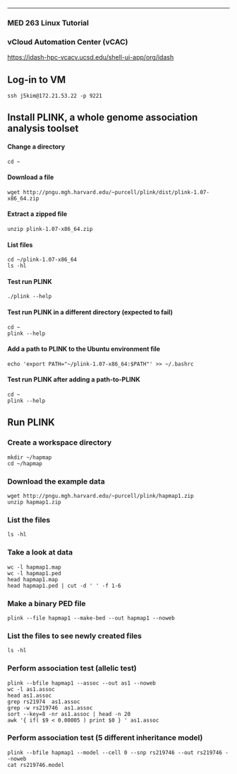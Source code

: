 ---
### MED 263 Linux Tutorial


### vCloud Automation Center (vCAC)
https://idash-hpc-vcacv.ucsd.edu/shell-ui-app/org/idash

## Log-in to VM 
    ssh j5kim@172.21.53.22 -p 9221 


## Install PLINK, a whole genome association analysis toolset
#### Change a directory
    cd ~ 

#### Download a file 
    wget http://pngu.mgh.harvard.edu/~purcell/plink/dist/plink-1.07-x86_64.zip

#### Extract a zipped file
    unzip plink-1.07-x86_64.zip

#### List files
    cd ~/plink-1.07-x86_64
    ls -hl

#### Test run PLINK 
    ./plink --help 

#### Test run PLINK in a different directory (expected to fail)
    cd ~
    plink --help 

#### Add a path to PLINK to the Ubuntu environment file
    echo 'export PATH="~/plink-1.07-x86_64:$PATH"' >> ~/.bashrc 

#### Test run PLINK after adding a path-to-PLINK
    cd ~
    plink --help 

## Run PLINK
### Create a workspace directory
    mkdir ~/hapmap
    cd ~/hapmap

### Download the example data
    wget http://pngu.mgh.harvard.edu/~purcell/plink/hapmap1.zip
    unzip hapmap1.zip

### List the files
    ls -hl

### Take a look at data
    wc -l hapmap1.map
    wc -l hapmap1.ped
    head hapmap1.map
    head hapmap1.ped | cut -d ' ' -f 1-6

### Make a binary PED file
    plink --file hapmap1 --make-bed --out hapmap1 --noweb

### List the files to see newly created files
    ls -hl

### Perform association test (allelic test)
    plink --bfile hapmap1 --assoc --out as1 --noweb
    wc -l as1.assoc
    head as1.assoc
    grep rs21974  as1.assoc
    grep -w rs219746  as1.assoc
    sort --key=8 -nr as1.assoc | head -n 20
    awk '{ if( $9 < 0.00005 ) print $0 } ' as1.assoc 

### Perform association test (5 different inheritance model)
    plink --bfile hapmap1 --model --cell 0 --snp rs219746 --out rs219746 --noweb 
    cat rs219746.model
